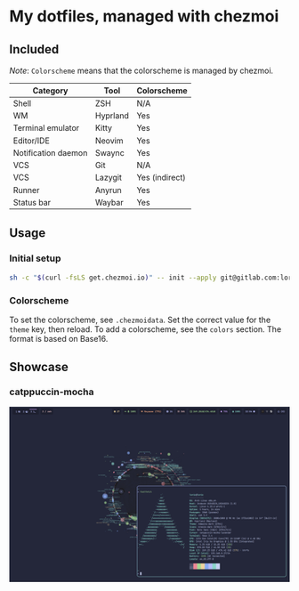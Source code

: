 # My dotfiles, managed with chezmoi

## Included

*Note*: `Colorscheme` means that the colorscheme is managed by chezmoi.

| Category               | Tool       | Colorscheme               |
| --------               | ----       | -----------               |
| Shell | ZSH | N/A |
| WM | Hyprland | Yes |
| Terminal emulator | Kitty | Yes |
| Editor/IDE | Neovim | Yes |
| Notification daemon | Swaync | Yes |
| VCS | Git | N/A |
| VCS | Lazygit | Yes (indirect) |
| Runner | Anyrun | Yes |
| Status bar | Waybar | Yes |

## Usage

### Initial setup

```bash
sh -c "$(curl -fsLS get.chezmoi.io)" -- init --apply git@gitlab.com:loric.andre/dotfiles.git
```


### Colorscheme

To set the colorscheme, see `.chezmoidata`. Set the correct value for the `theme` key, then reload.
To add a colorscheme, see the `colors` section. The format is based on Base16.

## Showcase

### catppuccin-mocha
![catppuccin-mocha screenshot](.assets/catppuccin-mocha.png)
